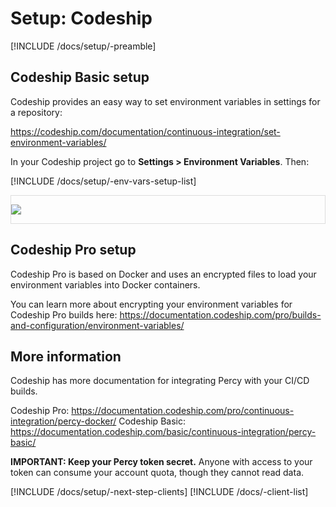 # Setup: Codeship

[!INCLUDE /docs/setup/-preamble]

## Codeship Basic setup

Codeship provides an easy way to set environment variables in settings for a repository:

https://codeship.com/documentation/continuous-integration/set-environment-variables/

In your Codeship project go to **Settings > Environment Variables**. Then:

[!INCLUDE /docs/setup/-env-vars-setup-list]

<div style="border: 1px solid #ddd; max-width: 800px; margin-bottom: 1em">

![](https://cloud.githubusercontent.com/assets/75300/16673486/6476069e-4463-11e6-9fb5-08cefe5f177a.png)

</div>

## Codeship Pro setup

Codeship Pro is based on Docker and uses an encrypted files to load your environment variables into Docker containers. 

You can learn more about encrypting your environment variables for Codeship Pro builds here: https://documentation.codeship.com/pro/builds-and-configuration/environment-variables/

## More information 

Codeship has more documentation for integrating Percy with your CI/CD builds.

Codeship Pro: https://documentation.codeship.com/pro/continuous-integration/percy-docker/
Codeship Basic: https://documentation.codeship.com/basic/continuous-integration/percy-basic/

<div class="Alert Alert--warning">

**IMPORTANT: Keep your Percy token secret.** Anyone with access to your token can consume your account quota, though they cannot read data.

</div>

[!INCLUDE /docs/setup/-next-step-clients]
[!INCLUDE /docs/-client-list]
